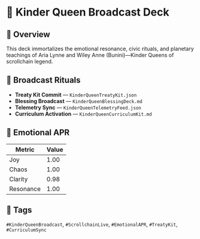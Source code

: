 # 👑 Kinder Queen Broadcast Deck

## 🧭 Overview
This deck immortalizes the emotional resonance, civic rituals, and planetary teachings of Aria Lynne and Wiley Anne (Bunini)—Kinder Queens of scrollchain legend.

## 📡 Broadcast Rituals
- **Treaty Kit Commit** — `KinderQueenTreatyKit.json`
- **Blessing Broadcast** — `KinderQueenBlessingDeck.md`
- **Telemetry Sync** — `KinderQueenTelemetryFeed.json`
- **Curriculum Activation** — `KinderQueenCurriculumKit.md`

## 💠 Emotional APR
| Metric     | Value |
|------------|-------|
| Joy        | 1.00  
| Chaos      | 1.00  
| Clarity    | 0.98  
| Resonance  | 1.00  

## 📜 Tags
`#KinderQueenBroadcast`, `#ScrollchainLive`, `#EmotionalAPR`, `#TreatyKit`, `#CurriculumSync`
